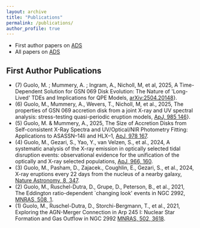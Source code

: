 ```yaml
---
layout: archive
title: "Publications"
permalink: /publications/
author_profile: true
---
```

* First author papers on [ADS](https://ui.adsabs.harvard.edu/search/q=docs(library%2FCyqjsOpdREuKOMu5EJ5Rvg)&sort=date%20desc%2C%20bibcode%20desc&p_=0)
* All papers on [ADS](https://ui.adsabs.harvard.edu/search/q=docs(library%2FlHCJQkA5RRq0lVPfYUWghw)&sort=date%20desc%2C%20bibcode%20desc&p_=0)
  
## First Author Publications
* (7) Guolo, M. ;  Mummery, A. ;  Ingram, A., Nicholl, M, et al, 2025, A Time-Dependent Solution for GSN 069 Disk Evolution: The Nature of 'Long-Lived' TDEs and Implications for QPE Models, [arXiv:2504.20148](https://arxiv.org/abs/2504.20148)}.
* (6) Guolo, M., Mummery, A., Wevers, T., Nicholl, M, et al., 2025, The properties of GSN 069 accretion disk from a joint X-ray and UV spectral analysis: stress-testing quasi-periodic eruption models, [ApJ, 985 146](https://iopscience.iop.org/article/10.3847/1538-4357/adcbac)}.
* (5) Guolo, M. & Mummery, A., 2025, The Size of Accretion Disks from Self-consistent X-Ray Spectra and UV/Optical/NIR Photometry Fitting: Applications to ASASSN–14li and HLX–1, [ApJ, 978 167](https://iopscience.iop.org/article/10.3847/1538-4357/ad990a).
* (4) Guolo, M., Gezari, S., Yao, Y., van Velzen, S., et al., 2024, A systematic analysis of the X-ray emission in optically selected tidal disruption events: observational evidence for the unification of the optically and X-ray selected populations, [ApJ, 966, 160](https://iopscience.iop.org/article/10.3847/1538-4357/ad2f9f).
* (3) Guolo, M., Pasham, D., Zajacek., Coughlin, E., Gezari, S., et al., 2024, X-ray eruptions every 22 days from the nucleus of a nearby galaxy, [Nature Astronomy, 8, 347](https://www.nature.com/articles/s41550-023-02178-4#Abs1).
* (2) Guolo, M., Ruschel-Dutra, D., Grupe, D., Peterson, B., et al., 2021, The Eddington ratio-dependent `changing look' events in NGC 2992, [MNRAS, 508, 1](https://academic.oup.com/mnras/article/508/1/144/6368864).
* (1) Guolo, M., Ruschel-Dutra, D., Storchi-Bergmann, T., et al., 2021, Exploring the AGN-Merger Connection in Arp 245 I: Nuclear Star Formation and Gas Outflow in NGC 2992 [MNRAS, 502, 3618](https://academic.oup.com/mnras/article/502/3/3618/6123892).
